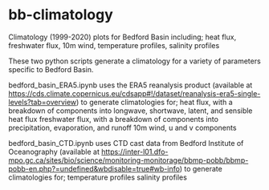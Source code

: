 # bb-climatology
Climatology (1999-2020) plots for Bedford Basin including; heat flux, freshwater flux, 10m wind, temperature profiles, salinity profiles

These two python scripts generate a climatology for a variety of parameters specific to Bedford Basin.

bedford_basin_ERA5.ipynb uses the ERA5 reanalysis product (available at https://cds.climate.copernicus.eu/cdsapp#!/dataset/reanalysis-era5-single-levels?tab=overview) to generate climatologies for;
heat flux, with a breakdown of components into longwave, shortwave, latent, and sensible heat flux
freshwater flux, with a breakdown of components into precipitation, evaporation, and runoff
10m wind, u and v components


bedford_basin_CTD.ipynb uses CTD cast data from Bedford Institute of Oceanography (available at https://inter-l01.dfo-mpo.gc.ca/sites/bio/science/monitoring-monitorage/bbmp-pobb/bbmp-pobb-en.php?=undefined&wbdisable=true#wb-info) to generate climatologies for;
temperature profiles
salinity profiles
